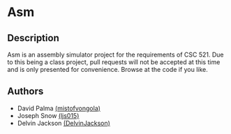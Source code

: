 # Asm

## Description

Asm is an assembly simulator project for the requirements of CSC 521. Due to this being a class project, pull requests will not be accepted at this time and is only presented for convenience. Browse at the code if you like.

## Authors

* David Palma [(mistofvongola)](https://github.com/mistofvongola)
* Joseph Snow [(ljs015)](https://github.com/ljs015)
* Delvin Jackson [(DelvinJackson)](https://github.com/DelvinJackson)
